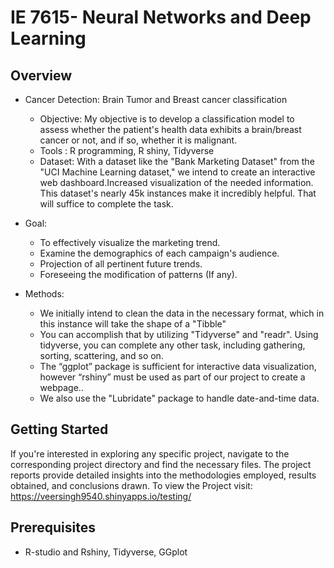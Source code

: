 # IE 7615- Neural Networks and Deep Learning

## Overview

- Cancer Detection: Brain Tumor and Breast cancer classification
   - Objective: My objective is to develop a classification model to assess whether the patient's health data exhibits a brain/breast cancer or not, and if so, whether it is malignant.
   - Tools : R programming, R shiny, Tidyverse
   - Dataset: With a dataset like the "Bank Marketing Dataset" from the "UCI Machine Learning dataset," we intend to create an interactive web dashboard.Increased visualization of the needed information. This dataset's nearly 45k instances make it incredibly helpful. That will suffice to complete the task.

- Goal:
    - To effectively visualize the marketing trend.
    - Examine the demographics of each campaign's audience.
    - Projection of all pertinent future trends.
    - Foreseeing the modification of patterns (If any).
 - Methods:
     - We initially intend to clean the data in the necessary format, which in this instance will take the shape of a "Tibble"
     - You can accomplish that by utilizing "Tidyverse" and "readr". Using tidyverse, you can complete any other task, including gathering, sorting, scattering, and so on.
     - The “ggplot” package is sufficient for interactive data visualization, however “rshiny” must be used as part of our project to create a webpage..
     - We also use the "Lubridate" package to handle date-and-time data.


## Getting Started

If you're interested in exploring any specific project, navigate to the corresponding project directory and find the necessary files. The project reports provide detailed insights into the methodologies employed, results obtained, and conclusions drawn.
To view the Project visit: https://veersingh9540.shinyapps.io/testing/

## Prerequisites

- R-studio and Rshiny, Tidyverse, GGplot
